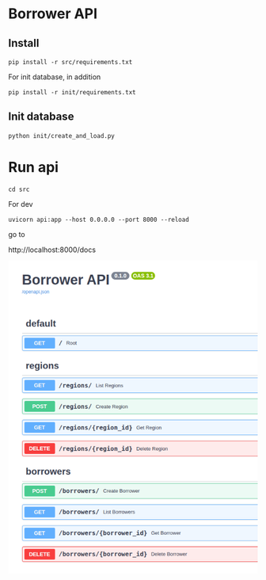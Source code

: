 # Borrower API

## Install

```shell
pip install -r src/requirements.txt
```

For init database, in addition

```shell
pip install -r init/requirements.txt
```

## Init database

```shell
python init/create_and_load.py
```

# Run api

```shell
cd src
```

For dev

```shell
uvicorn api:app --host 0.0.0.0 --port 8000 --reload
```

go to 

http://localhost:8000/docs

![](api-docs.png)

